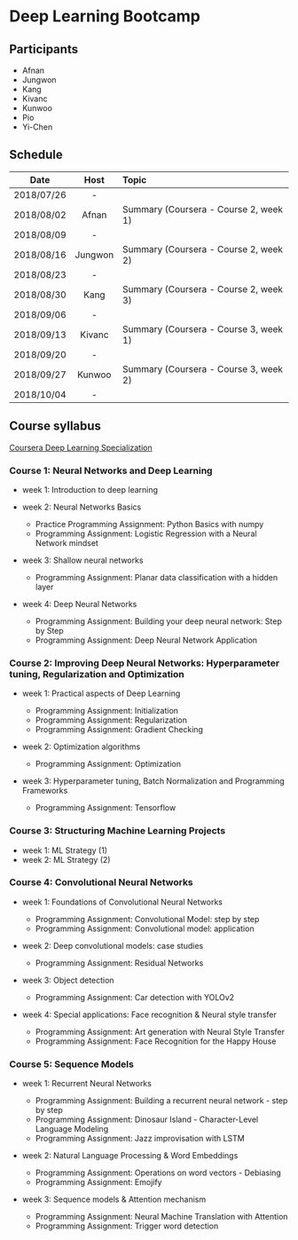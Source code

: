 # Deep Learning Bootcamp


## Participants
- Afnan
- Jungwon
- Kang
- Kivanc
- Kunwoo
- Pio
- Yi-Chen


## Schedule

| Date       | Host           | Topic                      |
|:----------:|:--------------:|:---------------------------|
| 2018/07/26 | -              |                            |
| 2018/08/02 | Afnan          | Summary (Coursera - Course 2, week 1) |
| 2018/08/09 | -              |                            |
| 2018/08/16 | Jungwon        | Summary (Coursera - Course 2, week 2) |
| 2018/08/23 | -              |                            |
| 2018/08/30 | Kang           | Summary (Coursera - Course 2, week 3) |
| 2018/09/06 | -              |                            |
| 2018/09/13 | Kivanc         | Summary (Coursera - Course 3, week 1) |
| 2018/09/20 | -              |                            |
| 2018/09/27 | Kunwoo         | Summary (Coursera - Course 3, week 2) |
| 2018/10/04 | -              |                            |


## Course syllabus

[Coursera Deep Learning Specialization](https://www.coursera.org/specializations/deep-learning)


### Course 1: Neural Networks and Deep Learning
- week 1: Introduction to deep learning
- week 2: Neural Networks Basics
  - Practice Programming Assignment: Python Basics with numpy
  - Programming Assignment: Logistic Regression with a Neural Network mindset
    
- week 3: Shallow neural networks
  - Programming Assignment: Planar data classification with a hidden layer

- week 4: Deep Neural Networks
  - Programming Assignment: Building your deep neural network: Step by Step
  - Programming Assignment: Deep Neural Network Application

### Course 2: Improving Deep Neural Networks: Hyperparameter tuning, Regularization and Optimization
- week 1: Practical aspects of Deep Learning
  - Programming Assignment: Initialization
  - Programming Assignment: Regularization
  - Programming Assignment: Gradient Checking

- week 2: Optimization algorithms
  - Programming Assignment: Optimization

- week 3: Hyperparameter tuning, Batch Normalization and Programming Frameworks
  - Programming Assignment: Tensorflow

### Course 3: Structuring Machine Learning Projects
- week 1: ML Strategy (1)
- week 2: ML Strategy (2)

### Course 4: Convolutional Neural Networks
- week 1: Foundations of Convolutional Neural Networks
  - Programming Assignment: Convolutional Model: step by step
  - Programming Assignment: Convolutional model: application

- week 2: Deep convolutional models: case studies
  - Programming Assignment: Residual Networks

- week 3: Object detection
  - Programming Assignment: Car detection with YOLOv2

- week 4: Special applications: Face recognition & Neural style transfer
  - Programming Assignment: Art generation with Neural Style Transfer
  - Programming Assignment: Face Recognition for the Happy House

### Course 5: Sequence Models
- week 1: Recurrent Neural Networks
  - Programming Assignment: Building a recurrent neural network - step by step
  - Programming Assignment: Dinosaur Island - Character-Level Language Modeling
  - Programming Assignment: Jazz improvisation with LSTM

- week 2: Natural Language Processing & Word Embeddings
  - Programming Assignment: Operations on word vectors - Debiasing
  - Programming Assignment: Emojify

- week 3: Sequence models & Attention mechanism
  - Programming Assignment: Neural Machine Translation with Attention
  - Programming Assignment: Trigger word detection

